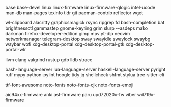 base
base-devel
linux
linux-firmware
linux-firmware-qlogic
intel-ucode
man-db
man-pages
texinfo
tldr
git
pacman-contrib
reflector
wget

wl-clipboard
alacritty
graphicsmagick
rsync
ripgrep
fd
bash-completion
bat
brightnessctl
gammastep
gnome-keyring
grim
slurp --asdeps
mako
darkman
firefox-developer-edition
gimp
mpv
yt-dlp
neovim
networkmanager
telegram-desktop
sway
swayidle
swaylock
swaybg
waybar
wofi
xdg-desktop-portal
xdg-desktop-portal-gtk
xdg-desktop-portal-wlr

llvm
clang
valgrind
rustup
gdb
lldb
strace

bash-language-server
lua-language-server
haskell-language-server
pyright
ruff
mypy
python-pylint
hoogle
tidy
jq
shellcheck
shfmt
stylua
tree-sitter-cli

ttf-font-awesome
noto-fonts
noto-fonts-cjk
noto-fonts-emoji

aic94xx-firmware
anki
ast-firmware
paru
upd72020x-fw
viber
wd719x-firmware
